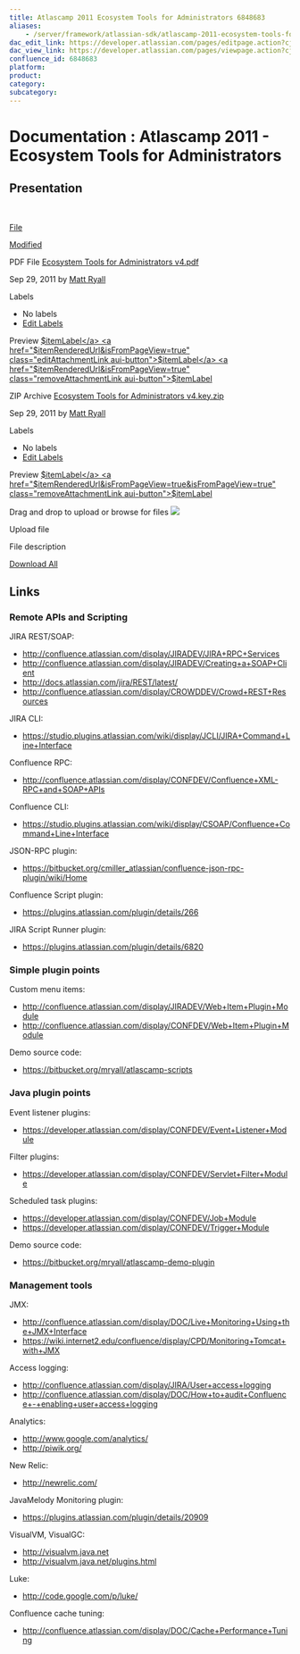 ```yaml
---
title: Atlascamp 2011 Ecosystem Tools for Administrators 6848683
aliases:
    - /server/framework/atlassian-sdk/atlascamp-2011-ecosystem-tools-for-administrators-6848683.html
dac_edit_link: https://developer.atlassian.com/pages/editpage.action?cjm=wozere&pageId=6848683
dac_view_link: https://developer.atlassian.com/pages/viewpage.action?cjm=wozere&pageId=6848683
confluence_id: 6848683
platform:
product:
category:
subcategory:
---
```

# Documentation : Atlascamp 2011 - Ecosystem Tools for Administrators

## Presentation

 

[File](/display/DOCS/Atlascamp+2011+-+Ecosystem+Tools+for+Administrators?sortBy=name&sortOrder=ascending)

[Modified](/display/DOCS/Atlascamp+2011+-+Ecosystem+Tools+for+Administrators?sortBy=date&sortOrder=descending)

PDF File <a href="/download/attachments/6848683/Ecosystem%20Tools%20for%20Administrators%20v4.pdf?api=v2" class="filename" title="Download">Ecosystem Tools for Administrators v4.pdf</a>

Sep 29, 2011 by <a href="%20%20%20%20/display/~557057%7C11212f7c-b227-40d3-b312-4668716468b0%0A" class="confluence-userlink fn url">Matt Ryall</a>

Labels

-   No labels
-   <a href="#edit-labels" class="show-labels-editor" title="Edit Labels">Edit Labels</a>

<span class="previewAttachmentLink aui-button">Preview</span> <a href="$itemRenderedUrl" class="aui-button">$itemLabel</a> <a href="$itemRenderedUrl&amp;isFromPageView=true" class="editAttachmentLink aui-button">$itemLabel</a> <a href="$itemRenderedUrl&amp;isFromPageView=true" class="removeAttachmentLink aui-button">$itemLabel</a>

ZIP Archive <a href="/download/attachments/6848683/Ecosystem%20Tools%20for%20Administrators%20v4.key.zip?api=v2" class="filename" title="Download">Ecosystem Tools for Administrators v4.key.zip</a>

Sep 29, 2011 by <a href="%20%20%20%20/display/~557057%7C11212f7c-b227-40d3-b312-4668716468b0%0A" class="confluence-userlink fn url">Matt Ryall</a>

Labels

-   No labels
-   <a href="#edit-labels" class="show-labels-editor" title="Edit Labels">Edit Labels</a>

<span class="previewAttachmentLink aui-button">Preview</span> <a href="$itemRenderedUrl&amp;isFromPageView=true&amp;isFromPageView=true" class="editAttachmentLink aui-button">$itemLabel</a> <a href="$itemRenderedUrl&amp;isFromPageView=true&amp;isFromPageView=true" class="removeAttachmentLink aui-button">$itemLabel</a>

Drag and drop to upload or <span class="aui-button-link browse-files aui-button">browse for files</span> <img src="/server/framework/atlassian-sdk/images/icons/wait.gif" class="plugin_attachments_dropzone_uploadwaiticon" />

Upload file

File description

<a href="/pages/downloadallattachments.action?pageId=6848683" class="download-all-link" title="Download all the latest versions of attachments on this page as single zip file.">Download All</a>

## Links

### Remote APIs and Scripting

JIRA REST/SOAP:

-   <a href="http://confluence.atlassian.com/display/JIRADEV/JIRA+RPC+Services" class="uri external-link">http://confluence.atlassian.com/display/JIRADEV/JIRA+RPC+Services</a>
-   <a href="http://confluence.atlassian.com/display/JIRADEV/Creating+a+SOAP+Client" class="uri external-link">http://confluence.atlassian.com/display/JIRADEV/Creating+a+SOAP+Client</a>
-   <a href="http://docs.atlassian.com/jira/REST/latest/" class="uri external-link">http://docs.atlassian.com/jira/REST/latest/</a>
-   <a href="http://confluence.atlassian.com/display/CROWDDEV/Crowd+REST+Resources" class="uri external-link">http://confluence.atlassian.com/display/CROWDDEV/Crowd+REST+Resources</a>

JIRA CLI:

-   <a href="https://studio.plugins.atlassian.com/wiki/display/JCLI/JIRA+Command+Line+Interface" class="uri external-link">https://studio.plugins.atlassian.com/wiki/display/JCLI/JIRA+Command+Line+Interface</a>

Confluence RPC:

-   <a href="http://confluence.atlassian.com/display/CONFDEV/Confluence+XML-RPC+and+SOAP+APIs" class="uri external-link">http://confluence.atlassian.com/display/CONFDEV/Confluence+XML-RPC+and+SOAP+APIs</a>

Confluence CLI:

-   <a href="https://studio.plugins.atlassian.com/wiki/display/CSOAP/Confluence+Command+Line+Interface" class="uri external-link">https://studio.plugins.atlassian.com/wiki/display/CSOAP/Confluence+Command+Line+Interface</a>

JSON-RPC plugin:

-   <a href="https://bitbucket.org/cmiller_atlassian/confluence-json-rpc-plugin/wiki/Home" class="uri external-link">https://bitbucket.org/cmiller_atlassian/confluence-json-rpc-plugin/wiki/Home</a>

Confluence Script plugin:

-   <a href="https://plugins.atlassian.com/plugin/details/266" class="uri external-link">https://plugins.atlassian.com/plugin/details/266</a>

JIRA Script Runner plugin:

-   <a href="https://plugins.atlassian.com/plugin/details/6820" class="uri external-link">https://plugins.atlassian.com/plugin/details/6820</a>

### Simple plugin points

Custom menu items:

-   <a href="http://confluence.atlassian.com/display/JIRADEV/Web+Item+Plugin+Module" class="uri external-link">http://confluence.atlassian.com/display/JIRADEV/Web+Item+Plugin+Module</a>
-   <a href="http://confluence.atlassian.com/display/CONFDEV/Web+Item+Plugin+Module" class="uri external-link">http://confluence.atlassian.com/display/CONFDEV/Web+Item+Plugin+Module</a>

Demo source code:

-   <a href="https://bitbucket.org/mryall/atlascamp-scripts" class="uri external-link">https://bitbucket.org/mryall/atlascamp-scripts</a>

### Java plugin points

Event listener plugins:

-   <a href="https://developer.atlassian.com/display/CONFDEV/Event+Listener+Module" class="uri external-link">https://developer.atlassian.com/display/CONFDEV/Event+Listener+Module</a>

Filter plugins:

-   <a href="https://developer.atlassian.com/display/CONFDEV/Servlet+Filter+Module" class="uri external-link">https://developer.atlassian.com/display/CONFDEV/Servlet+Filter+Module</a>

Scheduled task plugins:

-   <a href="https://developer.atlassian.com/display/CONFDEV/Job+Module" class="uri external-link">https://developer.atlassian.com/display/CONFDEV/Job+Module</a>
-   <a href="https://developer.atlassian.com/display/CONFDEV/Trigger+Module" class="uri external-link">https://developer.atlassian.com/display/CONFDEV/Trigger+Module</a>

Demo source code:

-   <a href="https://bitbucket.org/mryall/atlascamp-demo-plugin" class="uri external-link">https://bitbucket.org/mryall/atlascamp-demo-plugin</a>

### Management tools

JMX:

-   <a href="http://confluence.atlassian.com/display/DOC/Live+Monitoring+Using+the+JMX+Interface" class="uri external-link">http://confluence.atlassian.com/display/DOC/Live+Monitoring+Using+the+JMX+Interface</a>
-   <a href="https://wiki.internet2.edu/confluence/display/CPD/Monitoring+Tomcat+with+JMX" class="uri external-link">https://wiki.internet2.edu/confluence/display/CPD/Monitoring+Tomcat+with+JMX</a>

Access logging:

-   <a href="http://confluence.atlassian.com/display/JIRA/User+access+logging" class="uri external-link">http://confluence.atlassian.com/display/JIRA/User+access+logging</a>
-   <a href="http://confluence.atlassian.com/display/DOC/How+to+audit+Confluence+-+enabling+user+access+logging" class="uri external-link">http://confluence.atlassian.com/display/DOC/How+to+audit+Confluence+-+enabling+user+access+logging</a>

Analytics:

-   <a href="http://www.google.com/analytics/" class="uri external-link">http://www.google.com/analytics/</a>
-   <a href="http://piwik.org/" class="uri external-link">http://piwik.org/</a>

New Relic:

-   <a href="http://newrelic.com/" class="uri external-link">http://newrelic.com/</a>

JavaMelody Monitoring plugin:

-   <a href="https://plugins.atlassian.com/plugin/details/20909" class="uri external-link">https://plugins.atlassian.com/plugin/details/20909</a>

VisualVM, VisualGC:

-   <a href="http://visualvm.java.net" class="uri external-link">http://visualvm.java.net</a>
-   <a href="http://visualvm.java.net/plugins.html" class="uri external-link">http://visualvm.java.net/plugins.html</a>

Luke:

-   <a href="http://code.google.com/p/luke/" class="uri external-link">http://code.google.com/p/luke/</a>

Confluence cache tuning:

-   <a href="http://confluence.atlassian.com/display/DOC/Cache+Performance+Tuning" class="uri external-link">http://confluence.atlassian.com/display/DOC/Cache+Performance+Tuning</a>


















































































































































































































































































































